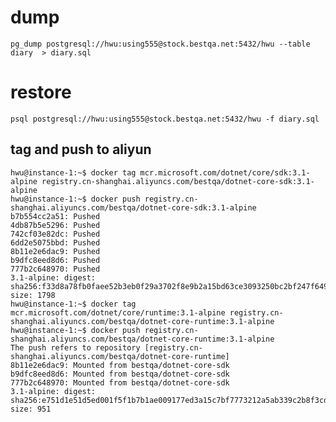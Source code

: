 # dump

    pg_dump postgresql://hwu:using555@stock.bestqa.net:5432/hwu --table diary  > diary.sql

# restore

    psql postgresql://hwu:using555@stock.bestqa.net:5432/hwu -f diary.sql

## tag and push to aliyun

```
hwu@instance-1:~$ docker tag mcr.microsoft.com/dotnet/core/sdk:3.1-alpine registry.cn-shanghai.aliyuncs.com/bestqa/dotnet-core-sdk:3.1-alpine
hwu@instance-1:~$ docker push registry.cn-shanghai.aliyuncs.com/bestqa/dotnet-core-sdk:3.1-alpine
b7b554cc2a51: Pushed
4db87b5e5296: Pushed
742cf03e82dc: Pushed
6dd2e5075bbd: Pushed
8b11e2e6dac9: Pushed
b9dfc8eed8d6: Pushed
777b2c648970: Pushed
3.1-alpine: digest: sha256:f33d8a78fb0faee52b3eb0f29a3702f8e9b2a15bd63ce3093250bc2bf247f649 size: 1798
hwu@instance-1:~$ docker tag mcr.microsoft.com/dotnet/core/runtime:3.1-alpine registry.cn-shanghai.aliyuncs.com/bestqa/dotnet-core-runtime:3.1-alpine
hwu@instance-1:~$ docker push registry.cn-shanghai.aliyuncs.com/bestqa/dotnet-core-runtime:3.1-alpine
The push refers to repository [registry.cn-shanghai.aliyuncs.com/bestqa/dotnet-core-runtime]
8b11e2e6dac9: Mounted from bestqa/dotnet-core-sdk
b9dfc8eed8d6: Mounted from bestqa/dotnet-core-sdk
777b2c648970: Mounted from bestqa/dotnet-core-sdk
3.1-alpine: digest: sha256:e751d1e51d5ed001f5f1b7b1ae009177ed3a15c7bf7773212a5ab339c2b8f3cd size: 951
```
